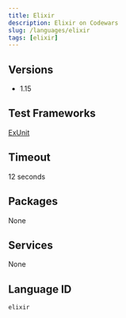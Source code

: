 ```yaml
---
title: Elixir
description: Elixir on Codewars
slug: /languages/elixir
tags: [elixir]
---
```



## Versions

- 1.15

## Test Frameworks

[ExUnit](https://hexdocs.pm/ex_unit/ExUnit.html)

## Timeout

12 seconds

## Packages

None

## Services

None

## Language ID

`elixir`
